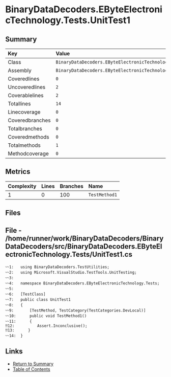﻿# BinaryDataDecoders.EByteElectronicTechnology.Tests.UnitTest1

## Summary

| Key             | Value                                                          |
| :-------------- | :------------------------------------------------------------- |
| Class           | `BinaryDataDecoders.EByteElectronicTechnology.Tests.UnitTest1` |
| Assembly        | `BinaryDataDecoders.EByteElectronicTechnology.Tests`           |
| Coveredlines    | `0`                                                            |
| Uncoveredlines  | `2`                                                            |
| Coverablelines  | `2`                                                            |
| Totallines      | `14`                                                           |
| Linecoverage    | `0`                                                            |
| Coveredbranches | `0`                                                            |
| Totalbranches   | `0`                                                            |
| Coveredmethods  | `0`                                                            |
| Totalmethods    | `1`                                                            |
| Methodcoverage  | `0`                                                            |

## Metrics

| Complexity | Lines | Branches | Name          |
| :--------- | :---- | :------- | :------------ |
| 1          | 0     | 100      | `TestMethod1` |

## Files

## File - /home/runner/work/BinaryDataDecoders/BinaryDataDecoders/src/BinaryDataDecoders.EByteElectronicTechnology.Tests/UnitTest1.cs

```CSharp
〰1:   using BinaryDataDecoders.TestUtilities;
〰2:   using Microsoft.VisualStudio.TestTools.UnitTesting;
〰3:   
〰4:   namespace BinaryDataDecoders.EByteElectronicTechnology.Tests;
〰5:   
〰6:   [TestClass]
〰7:   public class UnitTest1
〰8:   {
〰9:       [TestMethod, TestCategory(TestCategories.DevLocal)]
〰10:      public void TestMethod1()
〰11:      {
‼12:          Assert.Inconclusive();
‼13:      }
〰14:  }
```

## Links

* [Return to Summary](Summary.md)
* [Table of Contents](../TOC.md)

